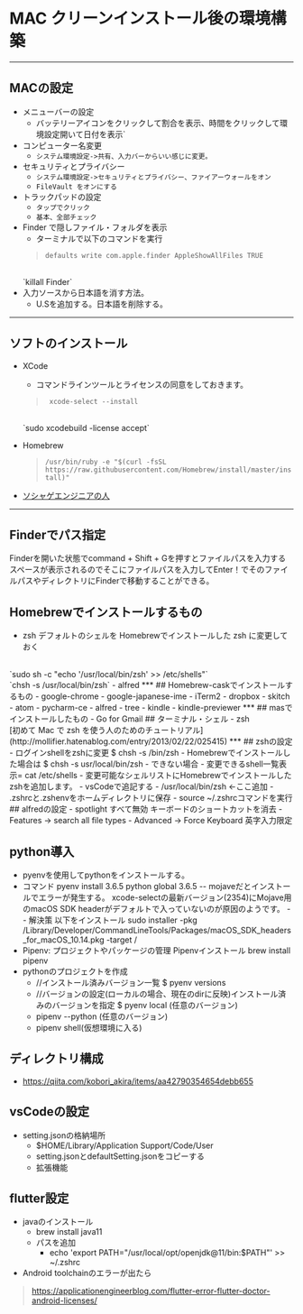 # MAC クリーンインストール後の環境構築

***

## MACの設定

- メニューバーの設定
  - バッテリーアイコンをクリックして割合を表示、時間をクリックして環境設定開いて日付を表示`
- コンピューター名変更
  - `システム環境設定->共有、入力バーからいい感じに変更。`
- セキュリティとプライバシー
  - `システム環境設定->セキュリティとプライバシー、ファイアーウォールをオン`
  - `FileVault をオンにする`
- トラックパッドの設定
  - `タップでクリック`
  - `基本、全部チェック`
- Finder で隠しファイル・フォルダを表示
  - ターミナルで以下のコマンドを実行
  >`defaults write com.apple.finder AppleShowAllFiles TRUE`
  <br>
  `killall Finder`
  <br>
- 入力ソースから日本語を消す方法。
  - U.Sを追加する。日本語を削除する。

***

## ソフトのインストール

- XCode
  - コマンドラインツールとライセンスの同意をしておきます。
  >` xcode-select --install`
  <br>
  `sudo xcodebuild -license accept`
- Homebrew
  > `/usr/bin/ruby -e "$(curl -fsSL https://raw.githubusercontent.com/Homebrew/install/master/install)"`

- [ソシャゲエンジニアの人](https://qiita.com/west-hiroaki/items/9560f0504c3bdfe970f5)

***

## Finderでパス指定
  Finderを開いた状態でcommand + Shift + Gを押すとファイルパスを入力するスペースが表示されるのでそこにファイルパスを入力してEnter！でそのファイルパスやディレクトリにFinderで移動することができる。
## Homebrewでインストールするもの
  - zsh
  デフォルトのシェルを Homebrewでインストールした zsh に変更しておく
  <br>
  `sudo sh -c "echo '/usr/local/bin/zsh' >> /etc/shells"`
  <br>
  `chsh -s /usr/local/bin/zsh`
  - alfred
***
## Homebrew-caskでインストールするもの
  - google-chrome
  - google-japanese-ime
  - iTerm2
  - dropbox
  - skitch
  - atom
  - pycharm-ce
  - alfred
  - tree
  - kindle
  - kindle-previewer
***
## masでインストールしたもの
  - Go for Gmail
## ターミナル・シェル
  - zsh
  <br>
  [初めて Mac で zsh を使う人のためのチュートリアル](http://mollifier.hatenablog.com/entry/2013/02/22/025415)
***
## zshの設定
  - ログインshellをzshに変更
  $ chsh -s /bin/zsh
  - Homebrewでインストールした場合は
  $ chsh -s usr/local/bin/zsh
  - できない場合
    - 変更できるshell一覧表示= cat /etc/shells
    - 変更可能なシェルリストにHomebrewでインストールしたzshを追加します。
    - vsCodeで追記する
    - /usr/local/bin/zsh ←ここ追加
    - .zshrcと.zshenvをホームディレクトリに保存
    - source ~/.zshrcコマンドを実行
## alfredの設定
  - spotlight
  すべて無効
  キーボードのショートカットを消去
  - Features → search all file types
  - Advanced → Force Keyboard
    英字入力限定

## python導入
  - pyenvを使用してpythonをインストールする。
  - コマンド
    pyenv install 3.6.5
    python global 3.6.5
    -- mojaveだとインストールでエラーが発生する。
    xcode-selectの最新バージョン(2354)にMojave用のmacOS SDK headerがデフォルトで入っていないのが原因のようです。
    -- 解決策
    以下をインストール
    sudo installer -pkg /Library/Developer/CommandLineTools/Packages/macOS_SDK_headers_for_macOS_10.14.pkg -target /
  - Pipenv: プロジェクトやパッケージの管理
    Pipenvインストール
    brew install pipenv
  - pythonのプロジェクトを作成
    - //インストール済みバージョン一覧
      $ pyenv versions
    - //バージョンの設定(ローカルの場合、現在のdirに反映)インストール済みのバージョンを指定
      $ pyenv local (任意のバージョン)
    - pipenv --python (任意のバージョン)
    - pipenv shell(仮想環境に入る)

## ディレクトリ構成

- https://qiita.com/kobori_akira/items/aa42790354654debb655

## vsCodeの設定

- setting.jsonの格納場所
  - $HOME/Library/Application Support/Code/User
  - setting.jsonとdefaultSetting.jsonをコピーする
  - 拡張機能

## flutter設定

- javaのインストール
  - brew install java11
  - パスを追加
    - echo 'export PATH="/usr/local/opt/openjdk@11/bin:$PATH"' >> ~/.zshrc
- Android toolchainのエラーが出たら
> https://applicationengineerblog.com/flutter-error-flutter-doctor-android-licenses/
